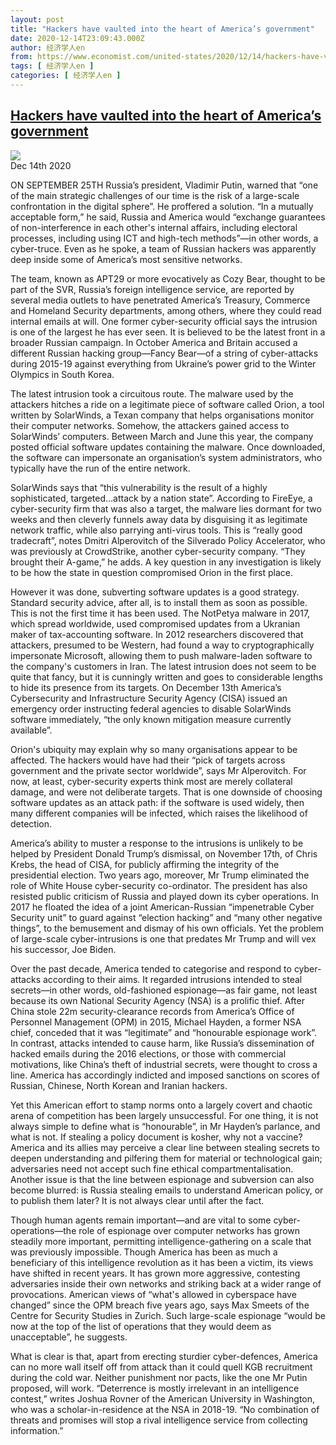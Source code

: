 ```yaml
---
layout: post
title: "Hackers have vaulted into the heart of America’s government"
date: 2020-12-14T23:09:43.000Z
author: 经济学人en
from: https://www.economist.com/united-states/2020/12/14/hackers-have-vaulted-into-the-heart-of-americas-government
tags: [ 经济学人en ]
categories: [ 经济学人en ]
---
```

<!--1607987383000-->
[Hackers have vaulted into the heart of America’s government](https://www.economist.com/united-states/2020/12/14/hackers-have-vaulted-into-the-heart-of-americas-government)
------

<div>
<img src="https://images.weserv.nl/?url=www.economist.com/img/b/1280/720/90/sites/default/files/20201219_USP501.jpg"/><div></div><aside ><div ><time itemscope="" itemType="http://schema.org/DateTime" dateTime="2020-12-14T00:00:00Z" >Dec 14th 2020</time><meta itemProp="author" content="The Economist"/></div></aside><p >ON SEPTEMBER 25TH Russia’s president, Vladimir Putin, warned that “one of the main strategic challenges of our time is the risk of a large-scale confrontation in the digital sphere”. He proffered a solution. “In a mutually acceptable form,” he said, Russia and America would “exchange guarantees of non-interference in each other&#x27;s internal affairs, including electoral processes, including using ICT and high-tech methods”—in other words, a cyber-truce. Even as he spoke, a team of Russian hackers was apparently deep inside some of America’s most sensitive networks.</p><p >The team, known as APT29 or more evocatively as Cozy Bear, thought to be part of the SVR, Russia’s foreign intelligence service, are reported by several media outlets to have penetrated America’s Treasury, Commerce and Homeland Security departments, among others, where they could read internal emails at will. One former cyber-security official says the intrusion is one of the largest he has ever seen. It is believed to be the latest front in a broader Russian campaign. In October America and Britain accused a different Russian hacking group—Fancy Bear—of a string of cyber-attacks during 2015-19 against everything from Ukraine’s power grid to the Winter Olympics in South Korea.</p><div id="" ><div><div id="econ-1"></div></div></div><p >The latest intrusion took a circuitous route. The malware used by the attackers hitches a ride on a legitimate piece of software called Orion, a tool written by SolarWinds, a Texan company that helps organisations monitor their computer networks. Somehow, the attackers gained access to SolarWinds’ computers. Between March and June this year, the company posted official software updates containing the malware. Once downloaded, the software can impersonate an organisation’s system administrators, who typically have the run of the entire network.</p><p >SolarWinds says that “this vulnerability is the result of a highly sophisticated, targeted...attack by a nation state”. According to FireEye, a cyber-security firm that was also a target, the malware lies dormant for two weeks and then cleverly funnels away data by disguising it as legitimate network traffic, while also parrying anti-virus tools. This is “really good tradecraft”, notes Dmitri Alperovitch of the Silverado Policy Accelerator, who was previously at CrowdStrike, another cyber-security company. “They brought their A-game,” he adds. A key question in any investigation is likely to be how the state in question compromised Orion in the first place.</p><p >However it was done, subverting software updates is a good strategy. Standard security advice, after all, is to install them as soon as possible. This is not the first time it has been used. The NotPetya malware in 2017, which spread worldwide, used compromised updates from a Ukranian maker of tax-accounting software. In 2012 researchers discovered that attackers, presumed to be Western, had found a way to cryptographically impersonate Microsoft, allowing them to push malware-laden software to the company&#x27;s customers in Iran. The latest intrusion does not seem to be quite that fancy, but it is cunningly written and goes to considerable lengths to hide its presence from its targets. On December 13th America’s Cybersecurity and Infrastructure Security Agency (CISA) issued an emergency order instructing federal agencies to disable SolarWinds software immediately, “the only known mitigation measure currently available”.</p><p >Orion&#x27;s ubiquity may explain why so many organisations appear to be affected. The hackers would have had their “pick of targets across government and the private sector worldwide”, says Mr Alperovitch. For now, at least, cyber-security experts think most are merely collateral damage, and were not deliberate targets. That is one downside of choosing software updates as an attack path: if the software is used widely, then many different companies will be infected, which raises the likelihood of detection.</p><div id="" ><div><div id="econ-2"></div></div></div><p >America’s ability to muster a response to the intrusions is unlikely to be helped by President Donald Trump’s dismissal, on November 17th, of Chris Krebs, the head of CISA, for publicly affirming the integrity of the presidential election. Two years ago, moreover, Mr Trump eliminated the role of White House cyber-security co-ordinator. The president has also resisted public criticism of Russia and played down its cyber operations. In 2017 he floated the idea of a joint American-Russian “impenetrable Cyber Security unit” to guard against “election hacking” and “many other negative things”, to the bemusement and dismay of his own officials. Yet the problem of large-scale cyber-intrusions is one that predates Mr Trump and will vex his successor, Joe Biden.</p><p >Over the past decade, America tended to categorise and respond to cyber-attacks according to their aims. It regarded intrusions intended to steal secrets—in other words, old-fashioned espionage—as fair game, not least because its own National Security Agency (NSA) is a prolific thief. After China stole 22m security-clearance records from America’s Office of Personnel Management (OPM) in 2015, Michael Hayden, a former NSA chief, conceded that it was “legitimate” and “honourable espionage work”. In contrast, attacks intended to cause harm, like Russia’s dissemination of hacked emails during the 2016 elections, or those with commercial motivations, like China’s theft of industrial secrets, were thought to cross a line. America has accordingly indicted and imposed sanctions on scores of Russian, Chinese, North Korean and Iranian hackers.</p><p >Yet this American effort to stamp norms onto a largely covert and chaotic arena of competition has been largely unsuccessful. For one thing, it is not always simple to define what is “honourable”, in Mr Hayden’s parlance, and what is not. If stealing a policy document is kosher, why not a vaccine? America and its allies may perceive a clear line between stealing secrets to deepen understanding and pilfering them for material or technological gain; adversaries need not accept such fine ethical compartmentalisation. Another issue is that the line between espionage and subversion can also become blurred: is Russia stealing emails to understand American policy, or to publish them later? It is not always clear until after the fact.</p><p >Though human agents remain important—and are vital to some cyber-operations—the role of espionage over computer networks has grown steadily more important, permitting intelligence-gathering on a scale that was previously impossible. Though America has been as much a beneficiary of this intelligence revolution as it has been a victim, its views have shifted in recent years. It has grown more aggressive, contesting adversaries inside their own networks and striking back at a wider range of provocations. American views of “what&#x27;s allowed in cyberspace have changed” since the OPM breach five years ago, says Max Smeets of the Centre for Security Studies in Zurich. Such large-scale espionage “would be now at the top of the list of operations that they would deem as unacceptable”, he suggests.</p><p >What is clear is that, apart from erecting sturdier cyber-defences, America can no more wall itself off from attack than it could quell KGB recruitment during the cold war. Neither punishment nor pacts, like the one Mr Putin proposed, will work. “Deterrence is mostly irrelevant in an intelligence contest,” writes Joshua Rovner of the American University in Washington, who was a scholar-in-residence at the NSA in 2018-19. “No combination of threats and promises will stop a rival intelligence service from collecting information.”</p>
</div>
